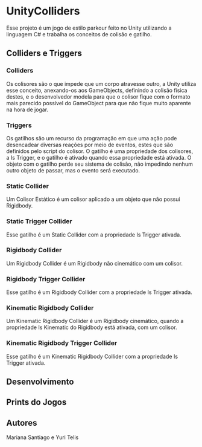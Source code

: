 # UnityColliders
Esse projeto é um jogo de estilo parkour feito no Unity utilizando a linguagem C# e trabalha os conceitos de colisão e gatilho.

## Colliders e Triggers
### Colliders
Os colisores são o que impede que um corpo atravesse outro, a Unity utiliza esse conceito, anexando-os aos GameObjects, definindo a colisão física destes, e o desenvolvedor modela para que o colisor fique com o formato mais parecido possível do GameObject para que não fique muito aparente na hora de jogar.

### Triggers
Os gatilhos são um recurso da programação em que uma ação pode desencadear diversas reações por meio de eventos, estes que são definidos pelo script do colisor. O gatilho é uma propriedade dos colisores, a Is Trigger, e o gatilho é ativado quando essa propriedade está ativada. O objeto com o gatilho perde seu sistema de colisão, não impedindo nenhum outro objeto de passar, mas o evento será executado.

### Static Collider
Um Colisor Estático é um colisor aplicado a um objeto que não possui Rigidbody.

### Static Trigger Collider
Esse gatilho é um Static Collider com a propriedade Is Trigger ativada.

### Rigidbody Collider
Um Rigidbody Collider é um Rigidbody não cinemático com um colisor.

### Rigidbody Trigger Collider
Esse gatilho é um Rigidbody Collider com a propriedade Is Trigger ativada.

### Kinematic Rigidbody Collider
Um Kinematic Rigidbody Collider é um Rigidbody cinemático, quando a propriedade Is Kinematic do Rigidbody está ativada, com um colisor.

### Kinematic Rigidbody Trigger Collider
Esse gatilho é um Kinematic Rigidbody Collider com a propriedade Is Trigger ativada.

## Desenvolvimento


## Prints do Jogos


## Autores
Mariana Santiago e Yuri Telis